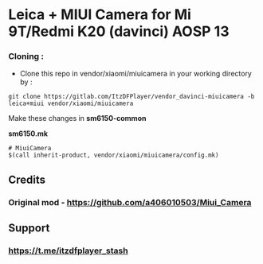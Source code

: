 # Leica + MIUI Camera for Mi 9T/Redmi K20 (davinci) AOSP 13

### Cloning :
- Clone this repo in vendor/xiaomi/miuicamera in your working directory by :
```
git clone https://gitlab.com/ItzDFPlayer/vendor_davinci-miuicamera -b leica+miui vendor/xiaomi/miuicamera
```

Make these changes in **sm6150-common**

**sm6150.mk**
```
# MiuiCamera
$(call inherit-product, vendor/xiaomi/miuicamera/config.mk)
```
## Credits

### Original mod - https://github.com/a406010503/Miui_Camera

## Support

### https://t.me/itzdfplayer_stash <br>

